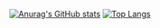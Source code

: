 [![Anurag's GitHub stats](https://github-readme-stats.vercel.app/api?username=kim-yeonjung&theme=tokyonight)](https://github.com/anuraghazra/github-readme-stats)
[![Top Langs](https://github-readme-stats.vercel.app/api/top-langs/?username=kim-yeonjung&theme=tokyonight)](https://github.com/anuraghazra/github-readme-stats)

